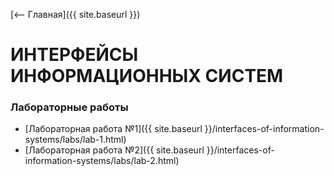 [⟵ Главная]({{ site.baseurl }})

# ИНТЕРФЕЙСЫ ИНФОРМАЦИОННЫХ СИСТЕМ

### Лабораторные работы

* [Лабораторная работа №1]({{ site.baseurl }}/interfaces-of-information-systems/labs/lab-1.html)
* [Лабораторная работа №2]({{ site.baseurl }}/interfaces-of-information-systems/labs/lab-2.html)
